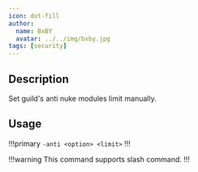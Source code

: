 ```yaml
---
icon: dot-fill
author:
  name: BxBY
  avatar: ../../img/bxby.jpg
tags: [security]
---
```


## Description
Set guild's anti nuke modules limit manually.

## Usage
!!!primary
`-anti <option> <limit>`
!!!

!!!warning
This command supports slash command.
!!!